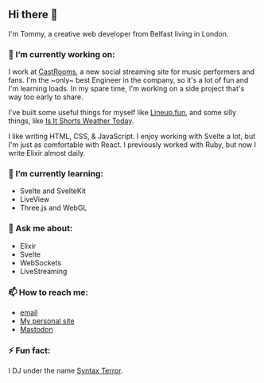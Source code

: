 ## Hi there 👋

I'm Tommy, a creative web developer from Belfast living in London.

### 🔭 I’m currently working on:

I work at [CastRooms](https://castrooms.com/), a new social streaming site for music performers and fans. I'm the ~only~ best Engineer in the company, so it's a lot of fun and I'm learning loads. In my spare time, I'm working on a side project that's way too early to share.

I've built some useful things for myself like [Lineup.fun](https://lineup.fun/), and some silly things, like [Is It Shorts Weather Today](https://www.isitshortsweathertoday.com/).

I like writing HTML, CSS, & JavaScript. I enjoy working with Svelte a lot, but I'm just as comfortable with React. I previously worked with Ruby, but now I write Elixir almost daily.

### 🌱 I’m currently learning:

- Svelte and SvelteKit
- LiveView
- Three.js and WebGL

### 💬 Ask me about:

- Elixir
- Svelte
- WebSockets
- LiveStreaming

### 📫 How to reach me:

- [email](hi@tommyp.org)
- [My personal site](https://www.tommyp.org/)
- [Mastodon](https://mastodon.social/@tommyp)

### ⚡ Fun fact:

I DJ under the name [Syntax Terror](https://soundcloud.com/syntax-terrorist).
